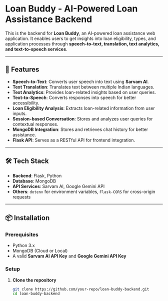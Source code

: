 # Loan Buddy - AI-Powered Loan Assistance Backend

This is the backend for **Loan Buddy**, an AI-powered loan assistance web application. It enables users to get insights into loan eligibility, types, and application processes through **speech-to-text, translation, text analytics, and text-to-speech services**.

---

## 🚀 Features

- **Speech-to-Text**: Converts user speech into text using **Sarvam AI**.
- **Text Translation**: Translates text between multiple Indian languages.
- **Text Analytics**: Provides loan-related insights based on user queries.
- **Text-to-Speech**: Converts responses into speech for better accessibility.
- **Loan Eligibility Analysis**: Extracts loan-related information from user inputs.
- **Session-based Conversation**: Stores and analyzes user queries for contextual responses.
- **MongoDB Integration**: Stores and retrieves chat history for better assistance.
- **Flask API**: Serves as a RESTful API for frontend integration.

---

## 🛠️ Tech Stack

- **Backend**: Flask, Python
- **Database**: MongoDB
- **API Services**: Sarvam AI, Google Gemini API
- **Others**: `dotenv` for environment variables, `Flask-CORS` for cross-origin requests

---

## 📦 Installation

### Prerequisites
- Python 3.x
- MongoDB (Cloud or Local)
- A valid **Sarvam AI API Key** and **Google Gemini API Key**

### Setup

1. **Clone the repository**
   ```sh
   git clone https://github.com/your-repo/loan-buddy-backend.git
   cd loan-buddy-backend
